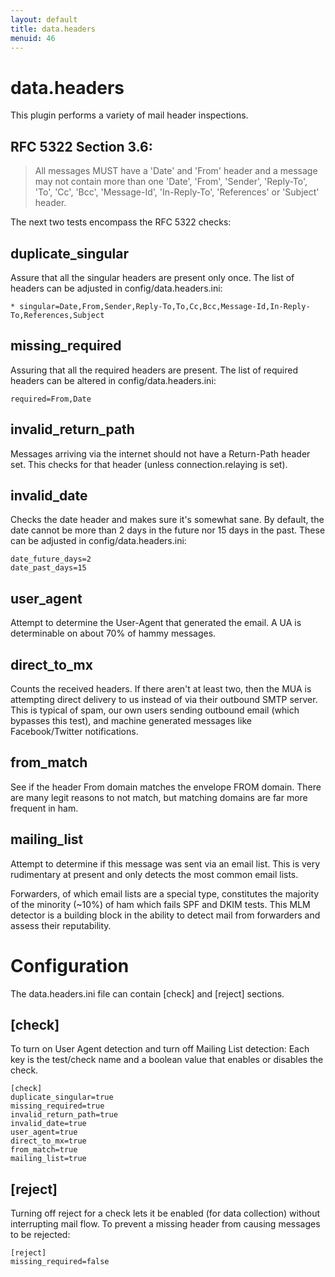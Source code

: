```yaml
---
layout: default
title: data.headers
menuid: 46
---
```

# data.headers

This plugin performs a variety of mail header inspections.


## RFC 5322 Section 3.6:

> All messages MUST have a 'Date' and 'From' header and a message may not contain
> more than one 'Date', 'From', 'Sender', 'Reply-To', 'To', 'Cc', 'Bcc',
> 'Message-Id', 'In-Reply-To', 'References' or 'Subject' header.

The next two tests encompass the RFC 5322 checks:

## duplicate\_singular

Assure that all the singular headers are present only once. The list of
headers can be adjusted in config/data.headers.ini:

    * singular=Date,From,Sender,Reply-To,To,Cc,Bcc,Message-Id,In-Reply-To,References,Subject

## missing\_required

Assuring that all the required headers are present. The list of required
headers can be altered in config/data.headers.ini:

    required=From,Date

## invalid\_return\_path

Messages arriving via the internet should not have a Return-Path header set.
This checks for that header (unless connection.relaying is set).

## invalid\_date

Checks the date header and makes sure it's somewhat sane. By default, the date
cannot be more than 2 days in the future nor 15 days in the past. These can be
adjusted in config/data.headers.ini:

    date_future_days=2
    date_past_days=15

## user\_agent

Attempt to determine the User-Agent that generated the email. A UA is
determinable on about 70% of hammy messages.

## direct\_to\_mx

Counts the received headers. If there aren't at least two, then the MUA is
attempting direct delivery to us instead of via their outbound SMTP server.
This is typical of spam, our own users sending outbound email (which bypasses
this test), and machine generated messages like Facebook/Twitter
notifications.

## from\_match

See if the header From domain matches the envelope FROM domain. There are many
legit reasons to not match, but matching domains are far more frequent in ham.

## mailing\_list

Attempt to determine if this message was sent via an email list. This is very
rudimentary at present and only detects the most common email lists.

Forwarders, of which email lists are a special type, constitutes the majority
of the minority (~10%) of ham which fails SPF and DKIM tests. This MLM
detector is a building block in the ability to detect mail from forwarders
and assess their reputability.

# Configuration

The data.headers.ini file can contain [check] and [reject] sections.

## [check]

To turn on User Agent detection and turn off Mailing List detection:
Each key is the test/check name and a boolean value that enables or disables the check.

    [check]
    duplicate_singular=true
    missing_required=true
    invalid_return_path=true
    invalid_date=true
    user_agent=true
    direct_to_mx=true
    from_match=true
    mailing_list=true


## [reject]

Turning off reject for a check lets it be enabled (for data collection)
without interrupting mail flow. To prevent a missing header from causing
messages to be rejected:

    [reject]
    missing_required=false

